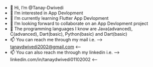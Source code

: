 - 👋 Hi, I’m @Tanay-Dwivedi
- 👀 I’m interested in App Devlopment
- 🌱 I’m currently learning Flutter App Devlopment
- 💞️ I’m looking forward to collaborate on an App Devlopment project
- 🤖 The programming languages I know are Java(advanced), C(advanced), Dart(basic), Python(basic) and Dart(basic)
- 📫 You can reach me through my mail i.e. --> tanaydwivedi2002@gmail.com <--
- 📫 You can also reach me through my linkedin i.e. --> linkedin.com/in/tanaydwivedi01102002 <--

<!---
Tanay-Dwivedi/Tanay-Dwivedi is a ✨ special ✨ repository because its `README.md` (this file) appears on your GitHub profile.
You can click the Preview link to take a look at your changes.
--->
